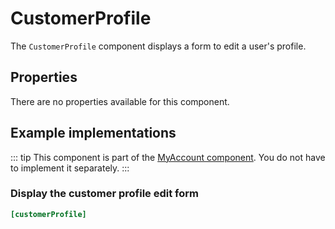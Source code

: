 # CustomerProfile

The `CustomerProfile` component displays a form to edit a user's profile.

 
## Properties

There are no properties available for this component.

## Example implementations

::: tip 
This component is part of the [MyAccount component](./my-account.md). You do not have to implement it separately.
::: 

### Display the customer profile edit form

```ini
[customerProfile]
```